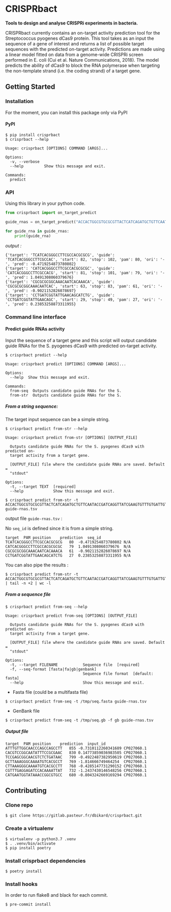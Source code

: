 # CRISPRbact

**Tools to design and analyse CRISPRi experiments in bacteria.**

CRISPRbact currently contains an on-target activity prediction tool for the Streptococcus pyogenes dCas9 protein.
This tool takes as an input the sequence of a gene of interest and returns a list of possible target sequences with the predicted on-target activity. Predictions are made using a linear model fitted on data from a genome-wide CRISPRi screen performed in E. coli (Cui et al. Nature Communications, 2018). The model predicts the ability of dCas9 to block the RNA polymerase when targeting the non-template strand (i.e. the coding strand) of a target gene.

## Getting Started

### Installation

For the moment, you can install this package only via PyPI

#### PyPI

```console
$ pip install crisprbact
$ crisprbact --help
```

```
Usage: crisprbact [OPTIONS] COMMAND [ARGS]...

Options:
  -v, --verbose
  --help         Show this message and exit.

Commands:
  predict
```

### API

Using this library in your python code.

```python
from crisprbact import on_target_predict

guide_rnas = on_target_predict("ACCACTGGCGTGCGCGTTACTCATCAGATGCTGTTCAATACCGATCAGGTTATCGAAGTGTTTGTGATTGTTTGCCGCGCGCGTGGCGAAGGCCCGTGATGAAGGAAAAGTTTTGCGCTATGTTGGCAATATTGATGAAG")

for guide_rna in guide_rnas:
    print(guide_rna)

```

_output :_

```
{'target': 'TCATCACGGGCCTTCGCCACGCGCG', 'guide': 'TCATCACGGGCCTTCGCCAC', 'start': 82, 'stop': 102, 'pam': 80, 'ori': '-', 'pred': -0.4719254873780802}
{'target': 'CATCACGGGCCTTCGCCACGCGCGC', 'guide': 'CATCACGGGCCTTCGCCACG', 'start': 81, 'stop': 101, 'pam': 79, 'ori': '-', 'pred': 1.0491308060379676}
{'target': 'CGCGCGCGGCAAACAATCACAAACA', 'guide': 'CGCGCGCGGCAAACAATCAC', 'start': 63, 'stop': 83, 'pam': 61, 'ori': '-', 'pred': -0.9021152826078697}
{'target': 'CCTGATCGGTATTGAACAGCATCTG', 'guide': 'CCTGATCGGTATTGAACAGC', 'start': 29, 'stop': 49, 'pam': 27, 'ori': '-', 'pred': 0.23853258873311955}
```

### Command line interface

#### Predict guide RNAs activity

Input the sequence of a target gene and this script will output candidate guide RNAs for the S. pyogenes dCas9 with predicted on-target activity.

```console
$ crisprbact predict --help
```

```
Usage: crisprbact predict [OPTIONS] COMMAND [ARGS]...

Options:
  --help  Show this message and exit.

Commands:
  from-seq  Outputs candidate guide RNAs for the S.
  from-str  Outputs candidate guide RNAs for the S.
```

##### From a string sequence:

The target input sequence can be a simple string.

```console
$ crisprbact predict from-str --help
```

```
Usage: crisprbact predict from-str [OPTIONS] [OUTPUT_FILE]

  Outputs candidate guide RNAs for the S. pyogenes dCas9 with predicted on-
  target activity from a target gene.

  [OUTPUT_FILE] file where the candidate guide RNAs are saved. Default =
  "stdout"

Options:
  -t, --target TEXT  [required]
  --help             Show this message and exit.
```

```console
$ crisprbact predict from-str -t ACCACTGGCGTGCGCGTTACTCATCAGATGCTGTTCAATACCGATCAGGTTATCGAAGTGTTTGTGATTGTTTGCCGCGCGCGTGGCGAAGGCCCGTGATGAAGGAAAAGTTTTGCGCTATGTTGGCAATATTGATGAAG guide-rnas.tsv
```

output file `guide-rnas.tsv` :

No `seq_id` is defined since it is from a simple string.

```
target	PAM position	prediction	seq_id
TCATCACGGGCCTTCGCCACGCGCG	80	-0.4719254873780802	N/A
CATCACGGGCCTTCGCCACGCGCGC	79	1.0491308060379676	N/A
CGCGCGCGGCAAACAATCACAAACA	61	-0.9021152826078697	N/A
CCTGATCGGTATTGAACAGCATCTG	27	0.23853258873311955	N/A
```

You can also pipe the results :

```console
$ crisprbact predict from-str -t ACCACTGGCGTGCGCGTTACTCATCAGATGCTGTTCAATACCGATCAGGTTATCGAAGTGTTTGTGATTGTTTGCCGCGCGCGTGGCGAAGGCCCGTGATGAAGGAAAAGTTTTGCGCTATGTTGGCAATATTGATGAAG | tail -n +2 | wc -l
```

##### From a sequence file

```console
$ crisprbact predict from-seq --help
```

```
Usage: crisprbact predict from-seq [OPTIONS] [OUTPUT_FILE]

  Outputs candidate guide RNAs for the S. pyogenes dCas9 with predicted on-
  target activity from a target gene.

  [OUTPUT_FILE] file where the candidate guide RNAs are saved. Default =
  "stdout"

Options:
  -t, --target FILENAME           Sequence file  [required]
  -f, --seq-format [fasta|fa|gb|genbank]
                                  Sequence file format  [default: fasta]
  --help                          Show this message and exit.
```

- Fasta file (could be a multifasta file)

```console
$ crisprbact predict from-seq -t /tmp/seq.fasta guide-rnas.tsv
```

- GenBank file

```console
$ crisprbact predict from-seq -t /tmp/seq.gb -f gb guide-rnas.tsv
```

##### Output file

```
target	PAM position	prediction	input_id
ATTTGTTGGCAACCCAGCCAGCCTT	855	-0.7310112260341689	CP027060.1
CACGTCCGGCAATATTTCCGCGAAC	830	0.14773859036983505	CP027060.1
TCCGAGCGGCAACGTCTCTGATAAC	799	-0.4922487382950619	CP027060.1
GCTTAAAGGGCAAAATGTCACGCCT	769	-1.814666749464254	CP027060.1
CTTAAAGGGCAAAATGTCACGCCTT	768	-0.4285147731290152	CP027060.1
CGTTTGAGGAGATCCACAAAATTAT	732	-1.2437430146548256	CP027060.1
CATGAATGGTATAAACCGGCGTGCC	680	-0.8043242669169294	CP027060.1

```

## Contributing

### Clone repo

```console
$ git clone https://gitlab.pasteur.fr/dbikard/crisprbact.git
```

### Create a virtualenv

```console
$ virtualenv -p python3.7 .venv
$ . .venv/bin/activate
$ pip install poetry
```

### Install crisprbact dependencies

```console
$ poetry install
```

### Install hooks

In order to run flake8 and black for each commit.

```console
$ pre-commit install
```
